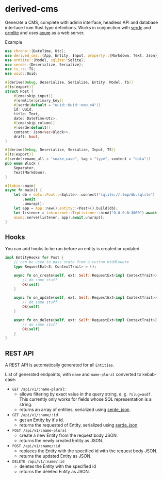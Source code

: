 # derived-cms

Generate a CMS, complete with admin interface, headless API and database interface from Rust
type definitions. Works in cunjunction with [serde](https://docs.rs/serde/latest/serde/) and
[ormlite](https://lib.rs/crates/ormlite) and uses [axum](https://docs.rs/axum/latest/axum/)
as a web server.

Example

```rust
use chrono::{DateTime, Utc};
use derived_cms::{App, Entity, Input, property::{Markdown, Text, Json}};
use ormlite::{Model, sqlite::Sqlite};
use serde::{Deserialize, Serialize};
use ts_rs::TS;
use uuid::Uuid;

#[derive(Debug, Deserialize, Serialize, Entity, Model, TS)]
#[ts(export)]
struct Post {
    #[cms(skip_input)]
    #[ormlite(primary_key)]
    #[serde(default = "uuid::Uuid::new_v4")]
    id: Uuid,
    title: Text,
    date: DateTime<Utc>,
    #[cms(skip_column)]
    #[serde(default)]
    content: Json<Vec<Block>>,
    draft: bool,
}

#[derive(Debug, Deserialize, Serialize, Input, TS)]
#[ts(export)]
#[serde(rename_all = "snake_case", tag = "type", content = "data")]
pub enum Block {
    Separator,
    Text(Markdown),
}

#[tokio::main]
async fn main() {
    let db = sqlx::Pool::<Sqlite>::connect("sqlite://.tmp/db.sqlite")
        .await
        .unwrap();
    let app = App::new().entity::<Post>().build(db);
    let listener = tokio::net::TcpListener::bind("0.0.0.0:3000").await.unwrap();
    axum::serve(listener, app).await.unwrap();
}
```

## Hooks

You can add hooks to be run before an entity is created or updated

```rust
impl EntityHooks for Post {
    // can be used to pass state from a custom middleware
    type RequestExt<S: ContextTrait> = ();

    async fn on_create(self, ext: Self::RequestExt<impl ContextTrait>) -> Result<Self, Infallible> {
        // do some stuff
        Ok(self)
    }

    async fn on_update(self, ext: Self::RequestExt<impl ContextTrait>) -> Result<Self, Infallible> {
        // do some stuff
        Ok(self)
    }

    async fn on_delete(self, ext: Self::RequestExt<impl ContextTrait>) -> Result<Self, Infallible> {
        // do some stuff
        Ok(self)
    }
}
```

## REST API

A REST API is automatically generated for all `Entities`.

List of generated endpoints, with `name` and `name-plural`
converted to kebab-case:

- `GET /api/v1/:name-plural`:
  - allows filtering by exact value in the query string, e. g. `?slug=asdf`. This currently
    only works for fields whose SQL representation is a string.
  - returns an array of entities, serialized using [serde_json](https://docs.rs/serde-json/latest/serde_json).
- `GET /api/v1/:name/:id`
  - get an Entity by it's id.
  - returns the requested of Entity, serialized using [serde_json](https://docs.rs/serde-json/latest/serde_json).
- `POST /api/v1/:name-plural`
  - create a new Entity from the request body JSON.
  - returns the newly created Entity as JSON.
- `POST /api/v1/:name/:id`
  - replaces the Entity with the specified id with the
    request body JSON.
  - returns the updated Entity as JSON.
- `DELETE /api/v1/:name/:id`
  - deletes the Entity with the specified id
  - returns the deleted Entity as JSON.

